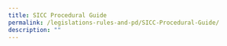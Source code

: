 ```yaml
---
title: SICC Procedural Guide
permalink: /legislations-rules-and-pd/SICC-Procedural-Guide/
description: ""
---
```

